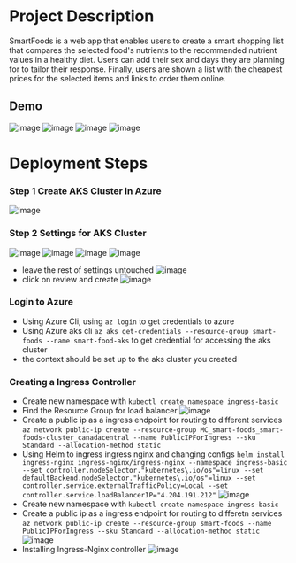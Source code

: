 # Project Description
SmartFoods is a web app that enables users to create a smart shopping list that compares the selected food's nutrients to the recommended nutrient values in a healthy diet. Users can add their sex and days they are planning for to tailor their response. Finally, users are shown a list with the cheapest prices for the selected items and links to order them online. 

## Demo
![image](images/demo-img-0.png)
![image](images/demo-img-1.png)
![image](images/demo-img-2.png)
![image](images/demo-img-3.png)

# Deployment Steps

### Step 1 Create AKS Cluster in Azure

![image](images/createakscluster.png)

### Step 2 Settings for AKS Cluster

![image](images/settings-basic-1.png)
![image](images/settings-basic-2.png)
![image](images/settings-integration.png)
![image](images/settings-networking.png)

-   leave the rest of settings untouched
    ![image](images/settings-option.png)
-   click on review and create
    ![image](images/create-cluster.png)

### Login to Azure

-   Using Azure Cli, using `az login` to get credentials to azure
-   Using Azure aks cli `az aks get-credentials --resource-group smart-foods --name smart-food-aks` to get credential for accessing the aks cluster
-   the context should be set up to the aks cluster you created

### Creating a Ingress Controller

-   Create new namespace with `kubectl create namespace ingress-basic`
-   Find the Resource Group for load balancer
    ![image](images/rg-for-load-balancer.png)
-   Create a public ip as a ingress endpoint for routing to different services `az network public-ip create --resource-group MC_smart-foods_smart-foods-cluster_canadacentral --name PublicIPForIngress --sku Standard --allocation-method static`
-   Using Helm to ingress ingress nginx and changing configs `helm install ingress-nginx ingress-nginx/ingress-nginx --namespace ingress-basic --set controller.nodeSelector."kubernetes\.io/os"=linux --set defaultBackend.nodeSelector."kubernetes\.io/os"=linux --set controller.service.externalTrafficPolicy=Local --set controller.service.loadBalancerIP="4.204.191.212"`
    ![image](images/static-ip.png)
-   Create new namespace with `kubectl create namespace ingress-basic`
-   Create a public ip as a ingress endpoint for routing to differetn services `az network public-ip create --resource-group smart-foods --name PublicIPForIngress --sku Standard --allocation-method static`
    ![image](images/static-ip.png)
-   Installing Ingress-Nginx controller
    ![image](images/ingress-controller.png)
